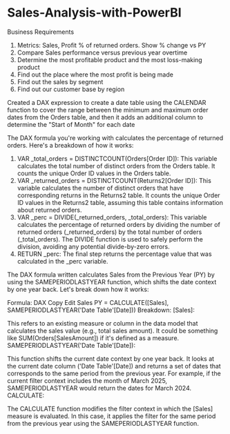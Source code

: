 # Sales-Analysis-with-PowerBI

Business Requirements
1.	Metrics: Sales, Profit % of returned orders. Show % change vs PY
2.	Compare Sales performance versus previous year overtime 
3.	Determine the most profitable product and the most loss-making product
4.	Find out the place where the most profit is being made
5.	Find out the sales by segment
6.	Find out our customer base by region



Created a DAX expression to create a date table using the CALENDAR function to cover the range between the minimum and maximum order dates from the Orders table, and then it adds an additional column to determine the "Start of Month" for each date

The DAX formula you're working with calculates the percentage of returned orders. Here's a breakdown of how it works:
1.	VAR _total_orders = DISTINCTCOUNT(Orders[Order ID]):
This variable calculates the total number of distinct orders from the Orders table. It counts the unique Order ID values in the Orders table.
2.	VAR _returned_orders = DISTINCTCOUNT(Returns2[Order ID]):
This variable calculates the number of distinct orders that have corresponding returns in the Returns2 table. It counts the unique Order ID values in the Returns2 table, assuming this table contains information about returned orders.
3.	VAR _perc = DIVIDE(_returned_orders, _total_orders):
This variable calculates the percentage of returned orders by dividing the number of returned orders (_returned_orders) by the total number of orders (_total_orders). The DIVIDE function is used to safely perform the division, avoiding any potential divide-by-zero errors.
4.	RETURN _perc:
The final step returns the percentage value that was calculated in the _perc variable.


The DAX formula written calculates Sales from the Previous Year (PY) by using the SAMEPERIODLASTYEAR function, which shifts the date context by one year back. Let's break down how it works:

Formula:
DAX
Copy
Edit
Sales PY = CALCULATE([Sales], SAMEPERIODLASTYEAR('Date Table'[Date]))
Breakdown:
[Sales]:

This refers to an existing measure or column in the data model that calculates the sales value (e.g., total sales amount). It could be something like SUM(Orders[SalesAmount]) if it's defined as a measure.
SAMEPERIODLASTYEAR('Date Table'[Date]):

This function shifts the current date context by one year back. It looks at the current date column ('Date Table'[Date]) and returns a set of dates that corresponds to the same period from the previous year.
For example, if the current filter context includes the month of March 2025, SAMEPERIODLASTYEAR would return the dates for March 2024.
CALCULATE:

The CALCULATE function modifies the filter context in which the [Sales] measure is evaluated. In this case, it applies the filter for the same period from the previous year using the SAMEPERIODLASTYEAR function.
